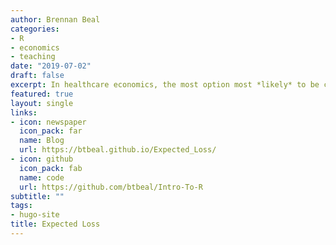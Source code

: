 ```yaml
---
author: Brennan Beal
categories:
- R
- economics
- teaching
date: "2019-07-02"
draft: false
excerpt: In healthcare economics, the most option most *likely* to be cost-effective may not be the best choice! Read on to find out why that may be.
featured: true
layout: single
links:
- icon: newspaper
  icon_pack: far
  name: Blog
  url: https://btbeal.github.io/Expected_Loss/
- icon: github
  icon_pack: fab
  name: code
  url: https://github.com/btbeal/Intro-To-R
subtitle: ""
tags:
- hugo-site
title: Expected Loss
---
```

